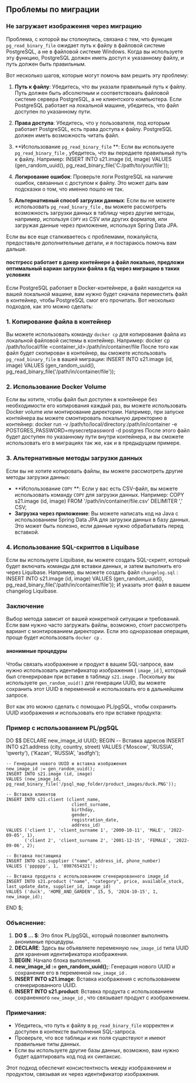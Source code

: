 ## Проблемы по миграции

### Не загружает изображеиня через миграцию

Проблема, с которой вы столкнулись, связана с тем, что функция  `pg_read_binary_file`  ожидает путь к файлу в файловой системе PostgreSQL, а не в файловой системе Windows. Когда вы используете эту функцию, PostgreSQL должен иметь доступ к указанному файлу, и путь должен быть правильным.

Вот несколько шагов, которые могут помочь вам решить эту проблему:

1. **Путь к файлу**: Убедитесь, что вы указали правильный путь к файлу. Путь должен быть абсолютным и соответствовать файловой системе сервера PostgreSQL, а не клиентского компьютера. Если PostgreSQL работает на локальной машине, убедитесь, что файл доступен по указанному пути.

2. **Права доступа**: Убедитесь, что у пользователя, под которым работает PostgreSQL, есть права доступа к файлу. PostgreSQL должен иметь возможность читать файл.

3. **Использование  `pg_read_binary_file` **: Если вы используете  `pg_read_binary_file` , убедитесь, что вы передаете правильный путь к файлу. Например:
   INSERT INTO s21.image (id, image)
   VALUES (gen_random_uuid(), pg_read_binary_file('C:/path/to/your/file'));
4. **Логирование ошибок**: Проверьте логи PostgreSQL на наличие ошибок, связанных с доступом к файлу. Это может дать вам подсказки о том, что именно пошло не так.

5. **Альтернативный способ загрузки данных**: Если вы не можете использовать  `pg_read_binary_file` , вы можете рассмотреть возможность загрузки данных в таблицу через другие методы, например, используя  `COPY`  из CSV или других форматов, или загружая данные через приложение, используя Spring Data JPA.

Если вы все еще сталкиваетесь с проблемами, пожалуйста, предоставьте дополнительные детали, и я постараюсь помочь вам дальше.

#### постгресс работает в докер контейнере а файл локально, предложи оптимальный вариан загрузки файла в бд через миграцию в таких условиях

Если PostgreSQL работает в Docker-контейнере, а файл находится на вашей локальной машине, вам нужно будет сначала переместить файл в контейнер, чтобы PostgreSQL смог его прочитать. Вот несколько подходов, как это можно сделать:

### 1. Копирование файла в контейнер

Вы можете использовать команду  `docker cp`  для копирования файла из локальной файловой системы в контейнер. Например:
docker cp /path/to/local/file <container_id>:/path/in/container/file
После того как файл будет скопирован в контейнер, вы сможете использовать  `pg_read_binary_file`  в вашей миграции:
INSERT INTO s21.image (id, image)
VALUES (gen_random_uuid(), pg_read_binary_file('/path/in/container/file'));
### 2. Использование Docker Volume

Если вы хотите, чтобы файл был доступен в контейнере без необходимости его копирования каждый раз, вы можете использовать Docker volume или монтирование директории. Например, при запуске контейнера вы можете смонтировать локальную директорию в контейнер:
docker run -v /path/to/local/directory:/path/in/container -e POSTGRES_PASSWORD=mysecretpassword -d postgres
После этого файл будет доступен по указанному пути внутри контейнера, и вы сможете использовать его в миграциях так же, как и в предыдущем примере.

### 3. Альтернативные методы загрузки данных

Если вы не хотите копировать файлы, вы можете рассмотреть другие методы загрузки данных:

- **Использование  `COPY` **: Если у вас есть CSV-файл, вы можете использовать команду  `COPY`  для загрузки данных. Например:
  COPY s21.image (id, image) FROM '/path/in/container/file.csv' DELIMITER ',' CSV;
- **Загрузка через приложение**: Вы можете написать код на Java с использованием Spring Data JPA для загрузки данных в базу данных. Это может быть полезно, если данные нужно обрабатывать перед вставкой.

### 4. Использование SQL-скриптов в Liquibase

Если вы используете Liquibase, вы можете создать SQL-скрипт, который будет включать команды для вставки данных, и затем выполнить его через Liquibase. Например, вы можете создать файл  `changelog.sql` :
INSERT INTO s21.image (id, image)
VALUES (gen_random_uuid(), pg_read_binary_file('/path/in/container/file'));
И указать этот файл в вашем changelog Liquibase.

### Заключение

Выбор метода зависит от вашей конкретной ситуации и требований. Если вам нужно часто загружать файлы, возможно, стоит рассмотреть вариант с монтированием директории. Если это одноразовая операция, проще будет использовать  `docker cp` .



#### анонимные процедуры

Чтобы связать изображение и продукт в вашем SQL-запросе, вам нужно использовать идентификатор изображения ( `image_id` ), который был сгенерирован при вставке в таблицу  `s21.image` . Поскольку вы используете  `gen_random_uuid()`  для генерации UUID, вы можете сохранить этот UUID в переменной и использовать его в дальнейшем запросе.

Вот как это можно сделать с помощью PL/pgSQL, чтобы сохранить UUID изображения и использовать его при вставке продукта:

### Пример с использованием PL/pgSQL
DO $$
DECLARE
new_image_id UUID;
BEGIN
-- Вставка адресов
INSERT INTO s21.address (city, country, street)
VALUES ('Moscow', 'RUSSIA', 'qwerty'),
('Kazan', 'RUSSIA', 'asdfgh');

    -- Генерация нового UUID и вставка изображения
    new_image_id := gen_random_uuid();
    INSERT INTO s21.image (id, image)
    VALUES (new_image_id, pg_read_binary_file('/psql_map_folder/product_images/duck.PNG'));

    -- Вставка клиентов
    INSERT INTO s21.client (client_name,
                             client_surname,
                             birthday,
                             gender,
                             registration_date,
                             address_id)
    VALUES ('client 1', 'client_surname 1', '2000-10-11', 'MALE', '2022-09-05', 1),
           ('client 2', 'client_surname 2', '2001-12-15', 'FEMALE', '2022-09-06', 2);

    -- Вставка поставщика
    INSERT INTO s21.supplier ("name", address_id, phone_number)
    VALUES ('pppppp', 1, '8987654321');

    -- Вставка продукта с использованием сгенерированного image_id
    INSERT INTO s21.product ("name", "category", price, available_stock, last_update_date, supplier_id, image_id)
    VALUES ('duck', 'HOME_AND_GARDEN', 15, 5, '2024-10-15', 1, new_image_id);
END $;
### Объяснение:
1. **DO $ ... $**: Это блок PL/pgSQL, который позволяет выполнять анонимные процедуры.
2. **DECLARE**: Здесь вы объявляете переменную  `new_image_id`  типа UUID для хранения идентификатора изображения.
3. **BEGIN**: Начало блока выполнения.
4. **new_image_id := gen_random_uuid();**: Генерация нового UUID и сохранение его в переменной  `new_image_id` .
5. **INSERT INTO s21.image**: Вставка изображения с использованием сгенерированного UUID.
6. **INSERT INTO s21.product**: Вставка продукта с использованием сохраненного  `new_image_id` , что связывает продукт с изображением.

### Примечания:
- Убедитесь, что путь к файлу в  `pg_read_binary_file`  корректен и доступен в контексте выполнения SQL-запроса.
- Проверьте, что все таблицы и их поля существуют и имеют правильные типы данных.
- Если вы используете другие базы данных, возможно, вам нужно будет адаптировать код под их синтаксис.

Этот подход обеспечит консистентность между изображением и продуктом, связывая их через идентификатор изображения.
